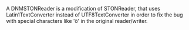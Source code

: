 A DNMSTONReader is a modification of STONReader, that uses Latin1TextConverter instead of UTF8TextConverter in order to fix the bug with special characters like 'ö' in the original reader/writer.